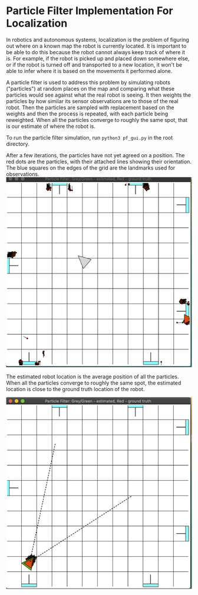 # Particle Filter Implementation For Localization

In robotics and autonomous systems, localization is the problem of figuring out where on a known map the robot is currently located. It is important to be able to do this because the robot cannot always keep track of where it is. For example, if the robot is picked up and placed down somewhere else, or if the robot is turned off and transported to a new location, it won't be able to infer where it is based on the movements it performed alone.

A particle filter is used to address this problem by simulating robots ("particles") at random places on the map and comparing what these particles would see against what the real robot is seeing. It then weights the particles by how similar its sensor observations are to those of the real robot. Then the particles are sampled with replacement based on the weights and then the process is repeated, with each particle being reweighted. When all the particles converge to roughly the same spot, that is our estimate of where the robot is.


To run the particle filter simulation,  run ```python3 pf_gui.py``` in the root directory.

After a few iterations, the particles have not yet agreed on a position. The red dots are the particles, with their attached lines showing their orientation. The blue squares on the edges of the grid are the landmarks used for observations. 
![alt text](https://github.com/zhangj150/particle-filter-localization/blob/master/unconverged.png "unconverged")

The estimated robot location is the average position of all the particles. When all the particles converge to roughly the same spot, the estimated location is close to the ground truth location of the robot.

![alt text](https://github.com/zhangj150/particle-filter-localization/blob/master/converged.png "converged")
